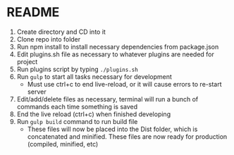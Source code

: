 # README #

1. Create directory and CD into it
2. Clone repo into folder 
3. Run npm install to install necessary dependencies from package.json
4. Edit plugins.sh file as necessary to whatever plugins are needed for project
5. Run plugins script by typing `./plugins.sh`
6. Run `gulp` to start all tasks necessary for development
	* Must use ctrl+c to end live-reload, or it will cause errors to re-start server
7. Edit/add/delete files as necessary, terminal will run a bunch of commands each time something is saved
8. End the live reload (ctrl+c) when finished developing
9. Run `gulp build` command to run build file
	* These files will now be placed into the Dist folder, which is concatenated and minified. These files are now ready for production (compiled, minified, etc)